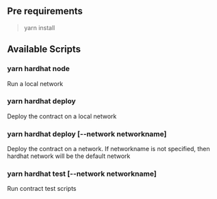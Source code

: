 ## Pre requirements

> yarn install

## Available Scripts

### yarn hardhat node
Run a local network

### yarn hardhat deploy
Deploy the contract on a local network

### yarn hardhat deploy [--network networkname]
Deploy the contract on a network.
If networkname is not specified, then hardhat network will be the default network

### yarn hardhat test [--network networkname]
Run contract test scripts